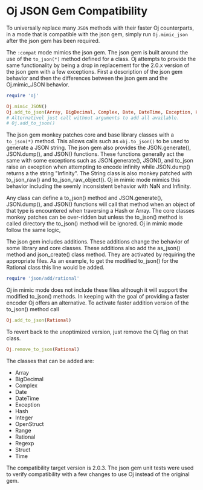 # Oj JSON Gem Compatibility

To universally replace many `JSON` methods with their faster Oj counterparts,
in a mode that is compatible with the json gem, simply run `Oj.mimic_json`
after the json gem has been required.

The `:compat` mode mimics the json gem. The json gem is built around the use
of the `to_json(*)` method defined for a class. Oj attempts to provide the
same functionality by being a drop in replacement for the 2.0.x version of the
json gem with a few exceptions. First a description of the json gem behavior
and then the differences between the json gem and the Oj.mimic_JSON behavior.

```ruby
require 'oj'

Oj.mimic_JSON()
Oj.add_to_json(Array, BigDecimal, Complex, Date, DateTime, Exception, Hash, Integer, OpenStruct, Range, Rational, Regexp, Struct, Time)
# Alternativel just call without arguments to add all available.
# Oj.add_to_json()
```

The json gem monkey patches core and base library classes with a `to_json(*)`
method. This allows calls such as `obj.to_json()` to be used to generate a
JSON string. The json gem also provides the JSON.generate(), JSON.dump(), and
JSON() functions. These functions generally act the same with some exceptions
such as JSON.generate(), JSON(), and to_json raise an exception when
attempting to encode infinity while JSON.dump() returns a the string
"Infinity". The String class is also monkey patched with to_json_raw() and
to_json_raw_object(). Oj in mimic mode mimics this behavior including the
seemly inconsistent behavior with NaN and Infinity.

Any class can define a to_json() method and JSON.generate(), JSON.dump(), and
JSON() functions will call that method when an object of that type is
encountered when traversing a Hash or Array. The core classes monkey patches
can be over-ridden but unless the to_json() method is called directory the
to_json() method will be ignored. Oj in mimic mode follow the same logic,

The json gem includes additions. These additions change the behavior of some
library and core classes. These additions also add the as_json() method and
json_create() class method. They are activated by requiring the appropriate
files. As an example, to get the modified to_json() for the Rational class
this line would be added.

```ruby
require 'json/add/rational'
```

Oj in mimic mode does not include these files although it will support the
modified to_json() methods. In keeping with the goal of providing a faster
encoder Oj offers an alternative. To activate faster addition version of the
to_json() method call

```ruby
Oj.add_to_json(Rational)
```

To revert back to the unoptimized version, just remove the Oj flag on that
class.

```ruby
Oj.remove_to_json(Rational)
```

The classes that can be added are:

 * Array
 * BigDecimal
 * Complex
 * Date
 * DateTime
 * Exception
 * Hash
 * Integer
 * OpenStruct
 * Range
 * Rational
 * Regexp
 * Struct
 * Time

The compatibility target version is 2.0.3. The json gem unit tests were used
to verify compatibility with a few changes to use Oj instead of the original
gem.
